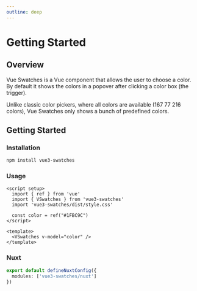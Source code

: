 ```yaml
---
outline: deep
---
```


# Getting Started

## Overview

Vue Swatches is a Vue component that allows the user to choose a color. By default it shows the colors in a popover after clicking a color box (the trigger).

Unlike classic color pickers, where all colors are available (167 77 216 colors), Vue Swatches only shows a bunch of predefined colors.

## Getting Started

### Installation

```bash
npm install vue3-swatches
```

### Usage

```vue
<script setup>
  import { ref } from 'vue'
  import { VSwatches } from 'vue3-swatches'
  import 'vue3-swatches/dist/style.css'

  const color = ref("#1FBC9C")
</script>

<template>
  <VSwatches v-model="color" />
</template>
```

### Nuxt

```ts
export default defineNuxtConfig({
  modules: ['vue3-swatches/nuxt']
})
```
